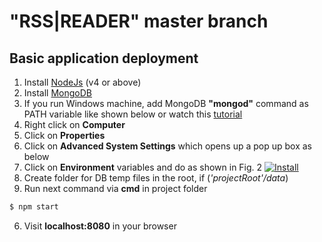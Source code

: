 # "RSS|READER" master branch

## Basic application deployment
1. Install [NodeJs](https://nodejs.org/en/) (v4 or above)
2. Install [MongoDB](https://www.mongodb.com/)
3. If you run Windows machine, add MongoDB __"mongod"__ command as PATH variable like shown below or watch this [tutorial](https://www.youtube.com/watch?v=sBdaRlgb4N8&feature=youtu.be&t=120)
  1. Right click on __Computer__
  2. Click on __Properties__
  3. Click on __Advanced System Settings__ which opens up a pop up box as below
  4. Click on __Environment__ variables and do as shown in Fig. 2
  [![Install](http://www.acemyskills.com/wp-content/uploads/2015/08/Environment-Variables-1024x497.png?resize=50%)](http://www.acemyskills.com/wp-content/uploads/2015/08/Environment-Variables.png)
4. Create folder for DB temp files in the root,  if (_'projectRoot'/data_)
5. Run next command via __cmd__ in project folder
```sh
$ npm start
```
6. Visit __localhost:8080__ in your browser
